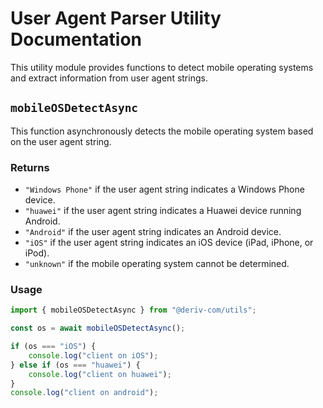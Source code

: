 # User Agent Parser Utility Documentation

This utility module provides functions to detect mobile operating systems and extract information from user agent strings.

## `mobileOSDetectAsync`

This function asynchronously detects the mobile operating system based on the user agent string.

### Returns

-   `"Windows Phone"` if the user agent string indicates a Windows Phone device.
-   `"huawei"` if the user agent string indicates a Huawei device running Android.
-   `"Android"` if the user agent string indicates an Android device.
-   `"iOS"` if the user agent string indicates an iOS device (iPad, iPhone, or iPod).
-   `"unknown"` if the mobile operating system cannot be determined.

### Usage

```typescript
import { mobileOSDetectAsync } from "@deriv-com/utils";

const os = await mobileOSDetectAsync();

if (os === "iOS") {
    console.log("client on iOS");
} else if (os === "huawei") {
    console.log("client on huawei");
}
console.log("client on android");
```
